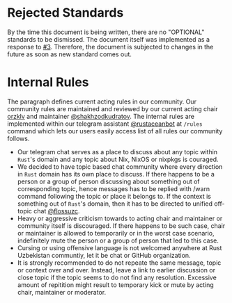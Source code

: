 # Rejected Standards

By the time this document is being written, there are no "OPTIONAL" standards to be dismissed. The document itself was implemented as a response to [#3](https://std.floss.uz/0003-the-culture.html). Therefore, the document is subjected to changes in the future as soon as new standard comes out.

# Internal Rules

The paragraph defines current acting rules in our community. Our community rules are maintained and reviewed by our current acting chair [orzklv](https://github.com/orzklv) and maintainer [@shakhzodkudratov](https://github.com/shakhzodkudratov). The internal rules are implemented within our telegram assistant [@rustaceanbot](https://t.me/rustaceanbot) at `/rules` command which lets our users easily access list of all rules our community follows.

- Our telegram chat serves as a place to discuss about any topic within `Rust`'s domain and any topic about Nix, NixOS or nixpkgs is couraged.
- We decided to have topic based chat community where every direction in `Rust` domain has its own place to discuss. If there happens to be a person or a group of person discussing about something out of corresponding topic, hence messages has to be replied with /warn command following the topic or place it belongs to. If the context is something out of `Rust`'s domain, then it has to be directed to unified off-topic chat [@flossuzc](https://t.me/flossuzc).
- Heavy or aggressive criticism towards to acting chair and maintainer or community itself is discouraged. If there happens to be such case, chair or maintainer is allowed to temporarily or in the worst case scenario, indefinitely mute the person or a group of person that led to this case.
- Cursing or using offensive language is not welcomed anywhere at Rust Uzbekistan communtiy, let it be chat or GitHub organization.
- It is strongly recommended to do not repeate the same message, topic or context over and over. Instead, leave a link to earlier discussion or close topic if the topic seems to do not find any resolution. Excessive amount of repitition might result to temporary kick or mute by acting chair, maintainer or moderator.
